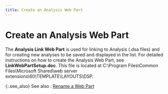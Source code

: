 ```yaml
---
title: Create an Analysis Web Part
---
```


# Create an Analysis Web Part


The **Analysis Link Web Part** is  used for linking to Analysis (.dsa files) and for creating new analyses  to be saved and displayed in the list. For detailed instructions on how  to create the Analysis Web Part, see **LinkWebPartSetup.doc**.  This file is located at C:\Program Files\Common Files\Microsoft Shared\web  server extensions\60\TEMPLATE\LAYOUTS\DSP.


{:.see_also}
See also
: [Rename a Web  Part]({{site.db_baseurl}}/working-with-the-everest-web-part-wizard/rename_a_web_part_ead.html)
